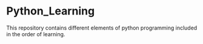 # Python_Learning
This repository contains different elements of python programming included in the order of learning.
